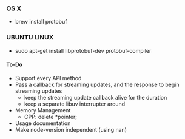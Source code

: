 ### OS X
- brew install protobuf

### UBUNTU LINUX
- sudo apt-get install libprotobuf-dev protobuf-compiler

#### To-Do
  - Support every API method
  - Pass a callback for streaming updates, and the response to begin streaming updates
    - keep the streaming update callback alive for the duration
    - keep a separate libuv interrupter around
  - Memory Management
    - CPP: delete *pointer;
  - Usage documentation
  - Make node-version independent (using nan)
  
